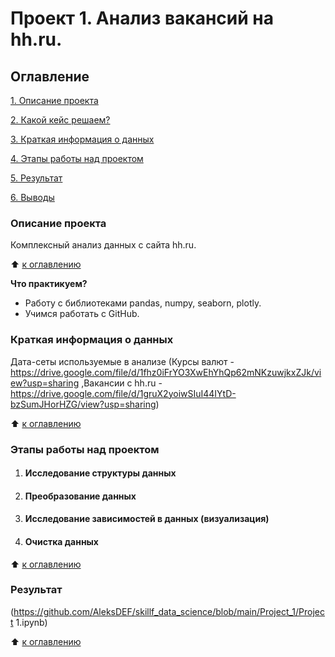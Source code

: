 # Проект 1. Анализ вакансий на hh.ru.

## Оглавление 
[1. Описание проекта](https://github.com/AleksDEF/skillf_data_science/blob/main/Project_1/README.md#Опиасние-проекта)

[2. Какой кейс решаем?](https://github.com/AleksDEF/skillf_data_science/blob/main/Project_1/README.md#Какой-кейс-решаем?)

[3. Краткая информация о данных](https://github.com/AleksDEF/skillf_data_science/blob/main/Project_1/README.md#Краткая-информация-о-данных)

[4. Этапы работы над проектом](https://github.com/AleksDEF/skillf_data_science/blob/main/Project_1/README.md#Этапы-работы-над-проектом)

[5. Результат](https://github.com/AleksDEF/skillf_data_science/blob/main/Project_1/README.md#Результат)

[6. Выводы](https://github.com/AleksDEF/skillf_data_science/blob/main/Project_1/README.md#Выводы)



### Описание проекта 
Комплексный анализ данных с сайта hh.ru.

:arrow_up: [к оглавлению](https://github.com/AleksDEF/skillf_data_science/blob/main/Project_1/README.md#Оглавление)


**Что практикуем?**   
- Работу с библиотеками pandas, numpy, seaborn, plotly.
- Учимся работать с GitHub.

### Краткая информация о данных 
Дата-сеты используемые в анализе (Курсы валют - https://drive.google.com/file/d/1fhz0iFrYO3XwEhYhQp62mNKzuwjkxZJk/view?usp=sharing ,Вакансии с hh.ru -https://drive.google.com/file/d/1gruX2yoiwSIuI44IYtD-bzSumJHorHZG/view?usp=sharing)

:arrow_up: [к оглавлению](https://github.com/AleksDEF/skillf_data_science/blob/main/Project_1/README.md#Оглавление)

### Этапы работы над проектом
1. #### Исследование структуры данных
2. #### Преобразование данных
3. #### Исследование зависимостей в данных (визуализация)
4. #### Очистка данных
:arrow_up: [к оглавлению](https://github.com/AleksDEF/skillf_data_science/blob/main/Project_1/README.md#Оглавление)

### Результат
(https://github.com/AleksDEF/skillf_data_science/blob/main/Project_1/Project 1.ipynb)

:arrow_up: [к оглавлению](https://github.com/AleksDEF/skillf_data_science/blob/main/Project_1/README.md#Оглавление)


